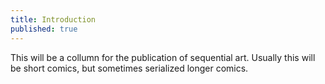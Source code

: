 ```yaml
---
title: Introduction
published: true
---
```

This will be a collumn for the publication of sequential art. Usually this will be short comics, but sometimes serialized longer comics.
